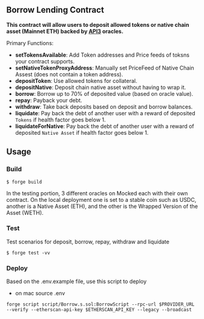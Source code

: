 ## Borrow Lending Contract

**This contract will allow users to deposit allowed tokens or native chain asset (Mainnet ETH) backed by [API3](https://market.api3.org/dapis) oracles.**

Primary Functions:

-   **setTokensAvailable**: Add Token addresses and Price feeds of toksns your contract supports.
-   **setNativeTokenProxyAddress**: Manually set PriceFeed of Native Chain Assest (does not contain a token address).
-   **depositToken**: Use allowed tokens for collateral.
-   **depositNative**: Deposit chain native asset without having to wrap it.
-   **borrow**: Borrow up to 70% of deposited value (based on oracle value).
-   **repay**: Payback your debt.
-   **withdraw**: Take back deposits based on deposit and borrow balances.
-   **liquidate**: Pay back the debt of another user with a reward of deposited `Tokens` if health factor goes below 1.
-   **liquidateForNative**: Pay back the debt of another user with a reward of deposited `Native Asset` if health factor goes below 1.


## Usage

### Build

```shell
$ forge build
```

In the testing portion, 3 different oracles on Mocked each with their own contract.  On the local deployment one is set to a stable coin such as USDC, another is a Native Asset (ETH), and the other is the Wrapped Version of the Asset (WETH).

### Test
Test scenarios for deposit, borrow, repay, withdraw and liquidate

```shell
$ forge test -vv
```


### Deploy
Based on the .env.example file, use this script to deploy
- on mac source .env

```shell
forge script script/Borrow.s.sol:BorrowScript --rpc-url $PROVIDER_URL --verify --etherscan-api-key $ETHERSCAN_API_KEY --legacy --broadcast
```
